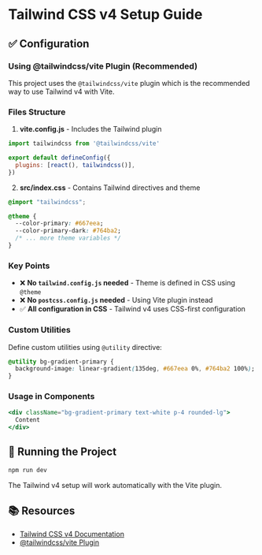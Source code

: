 # Tailwind CSS v4 Setup Guide

## ✅ Configuration

### Using @tailwindcss/vite Plugin (Recommended)

This project uses the `@tailwindcss/vite` plugin which is the recommended way to use Tailwind v4 with Vite.

### Files Structure

1. **vite.config.js** - Includes the Tailwind plugin
```javascript
import tailwindcss from '@tailwindcss/vite'

export default defineConfig({
  plugins: [react(), tailwindcss()],
})
```

2. **src/index.css** - Contains Tailwind directives and theme
```css
@import "tailwindcss";

@theme {
  --color-primary: #667eea;
  --color-primary-dark: #764ba2;
  /* ... more theme variables */
}
```

### Key Points

- ❌ **No `tailwind.config.js` needed** - Theme is defined in CSS using `@theme`
- ❌ **No `postcss.config.js` needed** - Using Vite plugin instead
- ✅ **All configuration in CSS** - Tailwind v4 uses CSS-first configuration

### Custom Utilities

Define custom utilities using `@utility` directive:

```css
@utility bg-gradient-primary {
  background-image: linear-gradient(135deg, #667eea 0%, #764ba2 100%);
}
```

### Usage in Components

```jsx
<div className="bg-gradient-primary text-white p-4 rounded-lg">
  Content
</div>
```

## 🚀 Running the Project

```bash
npm run dev
```

The Tailwind v4 setup will work automatically with the Vite plugin.

## 📚 Resources

- [Tailwind CSS v4 Documentation](https://tailwindcss.com/docs)
- [@tailwindcss/vite Plugin](https://github.com/tailwindlabs/tailwindcss-vite)
